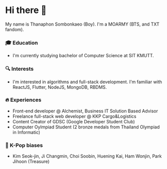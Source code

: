 # Hi there 👋
My name is Thanaphon Sombonkaeo (Boy). I'm a MOARMY (BTS, and TXT fandom).
### 🎓 Education
- I'm currently studying bachelor of Computer Science at SIT KMUTT.
### 🔍 Interests
- I'm interested in algorithms and full-stack development. I'm familiar with ReactJS, Flutter, NodeJS, MongoDB, RBDMS.
### 🔥 Experiences
- Front-end developer @ Alchemist, Business IT Solution Based Advisor
- Freelance full-stack web developer @ KKP Cargo&Logistics
- Content Creator of GDSC (Google Developer Student Club)
- Computer Oylmpiad Student (2 bronze medals from Thailand Olympiad in Informatic) 
### 👑 K-Pop biases
- Kim Seok-jin, Ji Changmin, Choi Soobin, Huening Kai, Ham Wonjin, Park Jihoon (Treasure)
